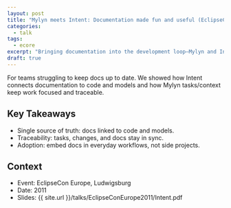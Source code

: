 ```yaml
---
layout: post
title: "Mylyn meets Intent: Documentation made fun and useful (EclipseCon Europe 2011)"
categories:
  - talk
tags:
  - ecore
excerpt: "Bringing documentation into the development loop—Mylyn and Intent integration patterns."
draft: true
---
```


For teams struggling to keep docs up to date. We showed how Intent connects documentation to code and models and how Mylyn tasks/context keep work focused and traceable.

## Key Takeaways
- Single source of truth: docs linked to code and models.
- Traceability: tasks, changes, and docs stay in sync.
- Adoption: embed docs in everyday workflows, not side projects.

## Context
- Event: EclipseCon Europe, Ludwigsburg
- Date: 2011
- Slides: {{ site.url }}/talks/EclipseConEurope2011/Intent.pdf
